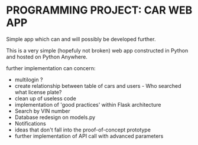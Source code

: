 # PROGRAMMING PROJECT: CAR WEB APP

Simple app which can and will possibly be developed further.

This is a very simple (hopefuly not broken) web app constructed in Python and hosted on Python Anywhere.

further implementation can concern:
* multilogin ?
* create relationship between table of cars and users - Who searched what license plate?
* clean up of useless code
* implementation of 'good practices' within Flask architecture
* Search by VIN number
* Database redesign on models.py
* Notifications
* ideas that don't fall into the proof-of-concept prototype
* further implementation of API call with advanced parameters
